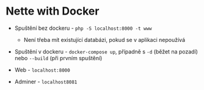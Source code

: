 # Nette with Docker
- Spuštění bez dockeru - `php -S localhost:8000 -t www`

    - Není třeba mít existující databázi, pokud se v aplikaci nepoužívá

- Spuštění v dockeru - `docker-compose up`, případně s `-d` (běžet na pozadí) nebo `--build` (při prvním spuštění) 

- Web - `localhost:8000`

- Adminer - `localhost8081`

